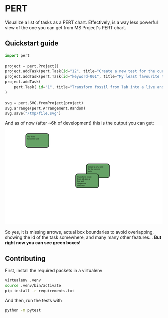 PERT
====

Visualize a list of tasks as a PERT chart. Effectively, is a way less powerful
view of the one you can get from MS Project's PERT chart.


## Quickstart guide

```python
import pert

project = pert.Project()
project.addTask(pert.Task(id="12", title="Create a new test for the current suite"))
project.addTask(pert.Task(id="keyword-001", title="My least favourite task"))
project.addTask(
    pert.Task( id="1", title="Transform fossil from lab into a live and dangerous dinosaur")
)

svg = pert.SVG.fromProject(project)
svg.arrange(pert.Arrangement.Random)
svg.save("/tmp/file.svg")
```

And as of now (after ~6h of development) this is the output you can get:
![Random PERT chart](docs/images/random_output.svg)

So yes, it is missing arrows, actual box boundaries to avoid overlapping,
showing the id of the task somewhere, and many many other features...
**But right now you can see green boxes!**

## Contributing

First, install the required packets in a virtualenv

```bash
virtualenv .venv
source .venv/bin/activate
pip install -r requirements.txt
```

And then, run the tests with

```bash
python -m pytest
```
